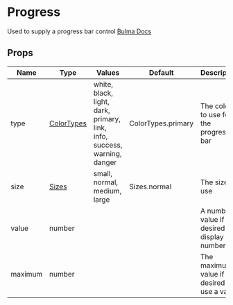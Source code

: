 # Progress

Used to supply a progress bar control
[Bulma Docs](https://bulma.io/documentation/elements/progress/)
## Props

| Name    | Type | Values | Default | Description |
| -------- | ------- | -------- | ------- | ------- |
| type | [ColorTypes](../enums.md#ColorTypes) |white, black, light, dark, primary, link, info, success, warning, danger| ColorTypes.primary | The color to use for the progress bar|
| size | [Sizes](../enums.md#Sizes) |small, normal, medium, large| Sizes.normal | The size to use|
| value | number ||  | A number value if desired to display a number|
| maximum | number ||  | The maximum value if desired to use a value|
